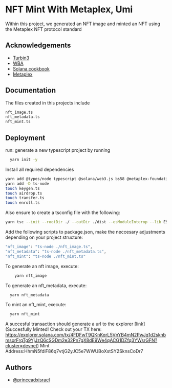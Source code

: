 
# NFT Mint With Metaplex, Umi 

Within this project, we generated an NFT image and minted an NFT using the Metaplex NFT protocol standard


## Acknowledgements

 - [Turbin3](https://turbin3.com)
 - [WBA](https://https://solana.web3builders.dev/)
 - [Solana cookbook](https://solanacookbook.com)
 - [Metaplex](https://developers.metaplex.com/)
 


## Documentation

The files created in this projects include
```bash
nft_image.ts
nft_metadata.ts
nft_mint.ts
```


## Deployment
run:
generate a new typescript project by running

```bash
  yarn init -y
```

Install all required dependencies
```bash
yarn add @types/node typescript @solana/web3.js bs58 @metaplex-foundation/umi-bundle-defaults @metaplex-foundation/umi @metaplex-foundation/umi-uploader-irys
yarn add -D ts-node
touch keygen.ts
touch airdrop.ts
touch transfer.ts
touch enroll.ts
```
Also ensure to create a tsconfig file with the following:
```bash
yarn tsc --init --rootDir ./ --outDir ./dist --esModuleInterop --lib ES2019 --module commonjs --resolveJsonModule true --noImplicitAny true
```

Add the following scripts to package.json, make the neccesary adjustments depending on your project structure:
```bash
"nft_image": "ts-node ./nft_image.ts",
"nft_metadata": "ts-node ./nft_metadata.ts",
"nft_mint": "ts-node ./nft_mint.ts"

```

To generate an nft image, execute:
```bash
    yarn nft_image
```
To generate an nft_metadata, execute:
```bash
  yarn nft_metadata
```
To mint an nft_mint, execute:
```bash
  yarn nft_mint
```

A succesful transaction should generate a url to the explorer [link](Succesfully Minted! Check out your TX here:
https://explorer.solana.com/tx/4FDFwT9QKnKqrL5VnYB4mN2PwJq1d2sknbmsorFrqTg9YjJzQ6cSGDm2e32Pn7gX8dE9We4qACG1DZfq3YWsrGFN?cluster=devnet)
Mint Address:HhmN5fdiF86q7vtjG2yJC5e7WWUBoXstSY2SknsCoDr7


## Authors

- [@princeadxisrael](https://www.github.com/princeadxisrael)

